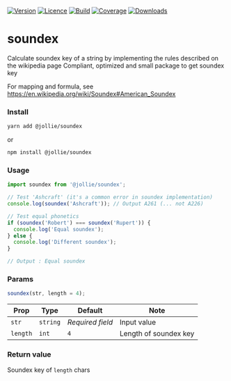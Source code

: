 [![Version](https://img.shields.io/npm/v/@jollie/soundex)](https://www.npmjs.com/package/@jollie/soundex)
[![Licence](https://img.shields.io/npm/l/@jollie/soundex)](https://en.wikipedia.org/wiki/MIT_license)
[![Build](https://img.shields.io/travis/thejellyfish/soundex)](https://travis-ci.org/github/thejellyfish/soundex)
[![Coverage](https://img.shields.io/codecov/c/github/thejellyfish/soundex)](https://codecov.io/gh/thejellyfish/soundex)
[![Downloads](https://img.shields.io/npm/dt/@jollie/soundex)](https://www.npmjs.com/package/@jollie/soundex)

# soundex
Calculate soundex key of a string by implementing the rules described on the wikipedia page
Compliant, optimized and small package to get soundex key

For mapping and formula, see https://en.wikipedia.org/wiki/Soundex#American_Soundex

### Install
```bash
yarn add @jollie/soundex
```
or
```bash
npm install @jollie/soundex
```
### Usage
```javascript
import soundex from '@jollie/soundex';

// Test 'Ashcraft' (it's a common error in soundex implementation)
console.log(soundex('Ashcraft')); // Output A261 (... not A226)

// Test equal phonetics
if (soundex('Robert') === soundex('Rupert')) {
  console.log('Equal soundex');
} else {
  console.log('Different soundex');
}

// Output : Equal soundex
```

### Params

```javascript
soundex(str, length = 4);
```

| Prop     | Type     |  Default         | Note                  |
|----------|----------|------------------|-----------------------|
| `str`    | `string` | _Required field_ | Input value           |
| `length` | `int`    | `4`              | Length of soundex key |


### Return value

Soundex key of `length` chars
